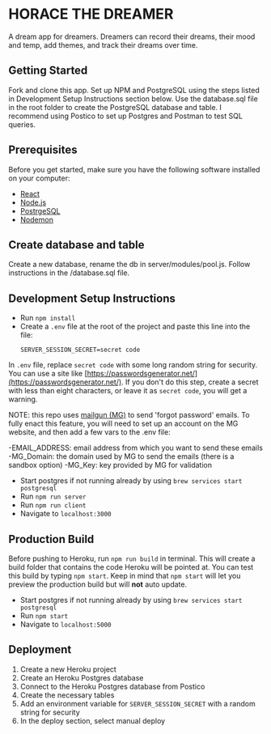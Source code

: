 # HORACE THE DREAMER

A dream app for dreamers. Dreamers can record their dreams, their mood and temp, add themes, and track their dreams over time.

## Getting Started

Fork and clone this app. Set up NPM and PostgreSQL using the steps listed in Development Setup Instructions section below. Use the database.sql file in the root folder to create the PostgreSQL database and table. I recommend using Postico to set up Postgres and Postman to test SQL queries.


## Prerequisites

Before you get started, make sure you have the following software installed on your computer:
- [React](https://reactjs.org/)
- [Node.js](https://nodejs.org/en/)
- [PostrgeSQL](https://www.postgresql.org/)
- [Nodemon](https://nodemon.io/)

## Create database and table

Create a new database, rename the db in server/modules/pool.js. Follow instructions in the /database.sql file.

## Development Setup Instructions

* Run `npm install`
* Create a `.env` file at the root of the project and paste this line into the file:
    ```
    SERVER_SESSION_SECRET=secret code
    ```
 In `.env` file, replace `secret code` with some long random string for security. You can use a site like  [https://passwordsgenerator.net/](https://passwordsgenerator.net/). If you don't do this step, create a secret with less than eight characters, or leave it as `secret code`, you will get a warning.
 
NOTE: this repo uses [mailgun (MG)](https://www.mailgun.com/) to send 'forgot password' emails. To fully enact this feature, you will need to set up an account on the MG website, and then add a few vars to the .env file:

-EMAIL_ADDRESS: email address from which you want to send these emails 
-MG_Domain: the domain used by MG to send the emails (there is a sandbox option)
-MG_Key: key provided by MG for validation

* Start postgres if not running already by using `brew services start postgresql`
* Run `npm run server`
* Run `npm run client`
* Navigate to `localhost:3000`

## Production Build

Before pushing to Heroku, run `npm run build` in terminal. This will create a build folder that contains the code Heroku will be pointed at. You can test this build by typing `npm start`. Keep in mind that `npm start` will let you preview the production build but will **not** auto update.

* Start postgres if not running already by using `brew services start postgresql`
* Run `npm start`
* Navigate to `localhost:5000`


## Deployment

1. Create a new Heroku project
2. Create an Heroku Postgres database
3. Connect to the Heroku Postgres database from Postico
4. Create the necessary tables
5. Add an environment variable for `SERVER_SESSION_SECRET` with a random string for security
6. In the deploy section, select manual deploy
